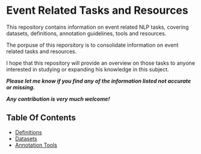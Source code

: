 # Event Related Tasks and Resources 
This repository contains information on event related NLP tasks, covering datasets, definitions, annotation guidelines, tools and resources. 

The porpuse of this reporsitory is to consolidate information on event related tasks and resources. 

I hope that this repository will provide an overview on those tasks to anyone interested in studying or expanding his knowledge in this subject.

**_Please let me know if you find any of the information listed not accurate or missing._**</br>

**_Any contribution is very much welcome!_** 


## Table Of Contents
- [Definitions](definitions.md)
- [Datasets](datasets.md)
- [Annotation Tools](tools.md)

<!-- \* WIP - Work In Progress </br>
** TBD - To Be Determined -->

<!-- - 
- [Event Extraction (WIP)](event_extract.md)
- [Event-Event Relation Extraction (TBD)](event_event_rel.md)
- [Event Knowledge Graphs (TBD)](graphs.md) -->
